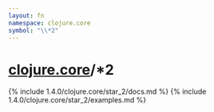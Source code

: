 ```yaml
---
layout: fn
namespace: clojure.core
symbol: "\\*2"
---
```


# [clojure.core](../)/\*2

{% include 1.4.0/clojure.core/star_2/docs.md %}
{% include 1.4.0/clojure.core/star_2/examples.md %}

